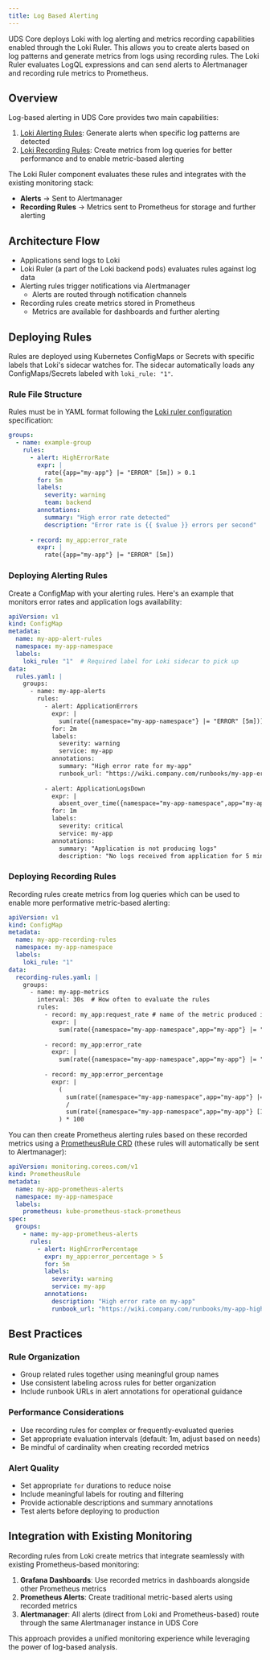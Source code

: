 ```yaml
---
title: Log Based Alerting
---
```


UDS Core deploys Loki with log alerting and metrics recording capabilities enabled through the Loki Ruler. This allows you to create alerts based on log patterns and generate metrics from logs using recording rules. The Loki Ruler evaluates LogQL expressions and can send alerts to Alertmanager and recording rule metrics to Prometheus.

## Overview

Log-based alerting in UDS Core provides two main capabilities:

1. [Loki Alerting Rules](https://grafana.com/docs/loki/latest/alert/#alerting-rules): Generate alerts when specific log patterns are detected
2. [Loki Recording Rules](https://grafana.com/docs/loki/latest/alert/#recording-rules): Create metrics from log queries for better performance and to enable metric-based alerting

The Loki Ruler component evaluates these rules and integrates with the existing monitoring stack:
- **Alerts** -> Sent to Alertmanager
- **Recording Rules** -> Metrics sent to Prometheus for storage and further alerting

## Architecture Flow

- Applications send logs to Loki
- Loki Ruler (a part of the Loki backend pods) evaluates rules against log data
- Alerting rules trigger notifications via Alertmanager
  - Alerts are routed through notification channels
- Recording rules create metrics stored in Prometheus
  - Metrics are available for dashboards and further alerting

## Deploying Rules

Rules are deployed using Kubernetes ConfigMaps or Secrets with specific labels that Loki's sidecar watches for. The sidecar automatically loads any ConfigMaps/Secrets labeled with `loki_rule: "1"`.

### Rule File Structure

Rules must be in YAML format following the [Loki ruler configuration](https://grafana.com/docs/loki/latest/alert/) specification:

```yaml
groups:
  - name: example-group
    rules:
      - alert: HighErrorRate
        expr: |
          rate({app="my-app"} |= "ERROR" [5m]) > 0.1
        for: 5m
        labels:
          severity: warning
          team: backend
        annotations:
          summary: "High error rate detected"
          description: "Error rate is {{ $value }} errors per second"
      
      - record: my_app:error_rate
        expr: |
          rate({app="my-app"} |= "ERROR" [5m])
```

### Deploying Alerting Rules

Create a ConfigMap with your alerting rules. Here's an example that monitors error rates and application logs availability:

```yaml
apiVersion: v1
kind: ConfigMap
metadata:
  name: my-app-alert-rules
  namespace: my-app-namespace
  labels:
    loki_rule: "1"  # Required label for Loki sidecar to pick up
data:
  rules.yaml: |
    groups:
      - name: my-app-alerts
        rules:
          - alert: ApplicationErrors
            expr: |
              sum(rate({namespace="my-app-namespace"} |= "ERROR" [5m])) > 0.05
            for: 2m
            labels:
              severity: warning
              service: my-app
            annotations:
              summary: "High error rate for my-app"
              runbook_url: "https://wiki.company.com/runbooks/my-app-errors"
          
          - alert: ApplicationLogsDown
            expr: |
              absent_over_time({namespace="my-app-namespace",app="my-app"}[5m])
            for: 1m
            labels:
              severity: critical
              service: my-app
            annotations:
              summary: "Application is not producing logs"
              description: "No logs received from application for 5 minutes"
```

### Deploying Recording Rules

Recording rules create metrics from log queries which can be used to enable more performative metric-based alerting:

```yaml
apiVersion: v1
kind: ConfigMap
metadata:
  name: my-app-recording-rules
  namespace: my-app-namespace
  labels:
    loki_rule: "1"
data:
  recording-rules.yaml: |
    groups:
      - name: my-app-metrics
        interval: 30s  # How often to evaluate the rules
        rules:
          - record: my_app:request_rate # name of the metric produced in prometheus
            expr: |
              sum(rate({namespace="my-app-namespace",app="my-app"} |= "REQUEST" [1m]))
          
          - record: my_app:error_rate
            expr: |
              sum(rate({namespace="my-app-namespace",app="my-app"} |= "ERROR" [1m]))
          
          - record: my_app:error_percentage
            expr: |
              (
                sum(rate({namespace="my-app-namespace",app="my-app"} |= "ERROR" [1m]))
                /
                sum(rate({namespace="my-app-namespace",app="my-app"} [1m]))
              ) * 100
```

You can then create Prometheus alerting rules based on these recorded metrics using a [PrometheusRule CRD](https://prometheus-operator.dev/docs/api-reference/api/#monitoring.coreos.com/v1.PrometheusRule) (these rules will automatically be sent to Alertmanager):

```yaml
apiVersion: monitoring.coreos.com/v1
kind: PrometheusRule
metadata:
  name: my-app-prometheus-alerts
  namespace: my-app-namespace
  labels:
    prometheus: kube-prometheus-stack-prometheus
spec:
  groups:
    - name: my-app-prometheus-alerts
      rules:
        - alert: HighErrorPercentage
          expr: my_app:error_percentage > 5
          for: 5m
          labels:
            severity: warning
            service: my-app
          annotations:
            description: "High error rate on my-app"
            runbook_url: "https://wiki.company.com/runbooks/my-app-high-errors"
```

## Best Practices

### Rule Organization
- Group related rules together using meaningful group names
- Use consistent labeling across rules for better organization
- Include runbook URLs in alert annotations for operational guidance

### Performance Considerations
- Use recording rules for complex or frequently-evaluated queries
- Set appropriate evaluation intervals (default: 1m, adjust based on needs)
- Be mindful of cardinality when creating recorded metrics

### Alert Quality
- Set appropriate `for` durations to reduce noise
- Include meaningful labels for routing and filtering
- Provide actionable descriptions and summary annotations
- Test alerts before deploying to production

## Integration with Existing Monitoring

Recording rules from Loki create metrics that integrate seamlessly with existing Prometheus-based monitoring:

1. **Grafana Dashboards**: Use recorded metrics in dashboards alongside other Prometheus metrics
2. **Prometheus Alerts**: Create traditional metric-based alerts using recorded metrics
3. **Alertmanager**: All alerts (direct from Loki and Prometheus-based) route through the same Alertmanager instance in UDS Core

This approach provides a unified monitoring experience while leveraging the power of log-based analysis.
